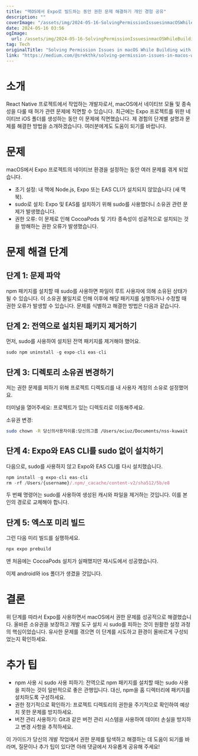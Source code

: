 ```yaml
---
title: "맥OS에서 Expo로 빌드하는 동안 권한 문제 해결하기 개인 경험 공유"
description: ""
coverImage: "/assets/img/2024-05-16-SolvingPermissionIssuesinmacOSWhileBuildingwithExpoAPersonalExperience_0.png"
date: 2024-05-16 03:56
ogImage: 
  url: /assets/img/2024-05-16-SolvingPermissionIssuesinmacOSWhileBuildingwithExpoAPersonalExperience_0.png
tag: Tech
originalTitle: "Solving Permission Issues in macOS While Building with Expo: A Personal Experience"
link: "https://medium.com/@srekthk/solving-permission-issues-in-macos-while-building-with-expo-a-personal-experience-c9c4545897f1"
---
```



# 소개

React Native 프로젝트에서 작업하는 개발자로서, macOS에서 네이티브 모듈 및 종속성을 다룰 때 허가 관련 문제에 직면할 수 있습니다. 최근에는 Expo 프로젝트를 위한 네이티브 iOS 폴더를 생성하는 동안 이 문제에 직면했습니다. 제 경험의 단계별 설명과 문제를 해결한 방법을 소개하겠습니다. 여러분에게도 도움이 되기를 바랍니다.

# 문제

macOS에서 Expo 프로젝트의 네이티브 환경을 설정하는 동안 여러 문제를 겪게 되었습니다.



- 초기 설정: 내 맥에 Node.js, Expo 또는 EAS CLI가 설치되지 않았습니다 (새 맥북).
- sudo로 설치: Expo 및 EAS를 설치하기 위해 sudo를 사용했더니 소유권 관련 문제가 발생했습니다.
- 권한 오류: 이 문제로 인해 CocoaPods 및 기타 종속성이 성공적으로 설치되는 것을 방해하는 권한 오류가 발생했습니다.

# 문제 해결 단계

## 단계 1: 문제 파악

npm 패키지를 설치할 때 sudo를 사용하면 파일이 루트 사용자에 의해 소유된 상태가 될 수 있습니다. 이 소유권 불일치로 인해 이후에 해당 패키지를 실행하거나 수정할 때 권한 오류가 발생할 수 있습니다. 문제를 식별하고 해결한 방법은 다음과 같습니다.



## 단계 2: 전역으로 설치된 패키지 제거하기

먼저, sudo를 사용하여 설치된 전역 패키지를 제거해야 했어요.

```js
sudo npm uninstall -g expo-cli eas-cli
```

## 단계 3: 디렉토리 소유권 변경하기



저는 권한 문제를 피하기 위해 프로젝트 디렉토리를 내 사용자 계정의 소유로 설정했어요.

터미널을 열어주세요: 프로젝트가 있는 디렉토리로 이동해주세요.

소유권 변경:

```bash
sudo chown -R 당신의사용자이름:당신의그룹 /Users/ociuz/Documents/nss-kuwait
```



## 단계 4: Expo와 EAS CLI를 sudo 없이 설치하기

다음으로, sudo를 사용하지 않고 Expo와 EAS CLI를 다시 설치했습니다.

```js
npm install -g expo-cli eas-cli
rm -rf /Users/{username}/.npm/_cacache/content-v2/sha512/5b/e8
```



두 번째 명령어는 sudo를 사용하여 생성된 캐시와 파일을 제거하는 것입니다. 이를 본인의 경로로 교체해야 합니다.

## 단계 5: 엑스포 미리 빌드

그런 다음 미리 빌드를 실행하세요.

```js
npx expo prebuild
```



맨 처음에는 CocoaPods 설치가 실패했지만 재시도에서 성공했습니다.

이제 android와 ios 폴더가 생겼을 것입니다.

# 결론

위 단계를 따라서 Expo를 사용하면서 macOS에서 권한 문제를 성공적으로 해결했습니다. 올바른 소유권을 보장하고 개발 도구 설치 시 sudo를 피하는 것이 원활한 설정 과정의 핵심이었습니다. 유사한 문제를 겪으면 이 단계를 시도하고 환경이 올바르게 구성되었는지 확인하세요.



# 추가 팁

- npm 사용 시 sudo 사용 피하기: 전역으로 npm 패키지를 설치할 때는 sudo 사용을 피하는 것이 일반적으로 좋은 관행입니다. 대신, npm을 홈 디렉터리에 패키지를 설치하도록 구성하세요.
- 권한 정기적으로 확인하기: 프로젝트 디렉토리의 권한을 주기적으로 확인하여 예상치 못한 문제를 방지하세요.
- 버전 관리 사용하기: Git과 같은 버전 관리 시스템을 사용하여 데이터 손실을 방지하고 변경 사항을 추적하세요.

이 가이드가 당신의 개발 작업에서 권한 문제를 탐색하고 해결하는 데 도움이 되기를 바라며, 질문이나 추가 팁이 있다면 아래 댓글에서 자유롭게 공유해 주세요!